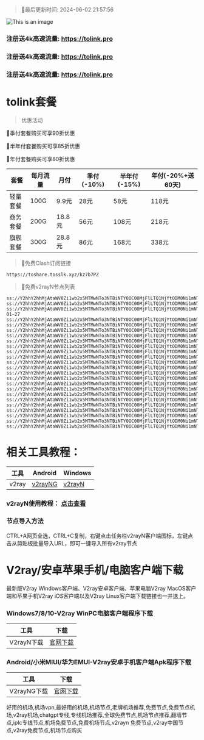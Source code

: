 >🚀最后更新时间: 2024-06-02 21:57:56

![This is an image](https://raw.githubusercontent.com/tolinkshare/freenode/main/tolink.jpg)

### 注册送4k高速流量: https://tolink.pro
### 注册送4k高速流量: https://tolink.pro
### 注册送4k高速流量: https://tolink.pro

# tolink套餐
>优惠活动

🚀季付套餐购买可享90折优惠

🚀半年付套餐购买可享85折优惠

🚀年付套餐购买可享80折优惠

| 套餐 | 每月流量 | 月付 | 季付(-10%) | 半年付(-15%) | 年付(-20%+送60天) |
| ------------- | ------------- | ------------- | ------------- | ------------- | ------------- |
| 轻量套餐 | 100G | 9.9元 | 28元 | 58元 |  118元 |
| 商务套餐 | 200G | 18.8元 | 56元 | 108元 |  218元 |
| 旗舰套餐 | 300G | 28.8元 | 86元 | 168元 |  338元 |
      

>🚀免费Clash订阅链接

```
https://toshare.tosslk.xyz/kz7b7PZ
```


>🚀免费v2rayN节点列表

```
ss://Y2hhY2hhMjAtaWV0Zi1wb2x5MTMwNTo3NTBiNTY0OC00MjFlLTQ1NjYtODM0Ni1mNTVmM2FiZWFmYzY@free.6vczxw.xyz:30016#%E5%89%A9%E4%BD%99%E6%B5%81%E9%87%8F%EF%BC%9A10%20GB
ss://Y2hhY2hhMjAtaWV0Zi1wb2x5MTMwNTo3NTBiNTY0OC00MjFlLTQ1NjYtODM0Ni1mNTVmM2FiZWFmYzY@free.6vczxw.xyz:30016#%E8%B7%9D%E7%A6%BB%E4%B8%8B%E6%AC%A1%E9%87%8D%E7%BD%AE%E5%89%A9%E4%BD%99%EF%BC%9A25%20%E5%A4%A9
ss://Y2hhY2hhMjAtaWV0Zi1wb2x5MTMwNTo3NTBiNTY0OC00MjFlLTQ1NjYtODM0Ni1mNTVmM2FiZWFmYzY@free.6vczxw.xyz:30016#%E5%A5%97%E9%A4%90%E5%88%B0%E6%9C%9F%EF%BC%9A2034-01-27
ss://Y2hhY2hhMjAtaWV0Zi1wb2x5MTMwNTo3NTBiNTY0OC00MjFlLTQ1NjYtODM0Ni1mNTVmM2FiZWFmYzY@free.6vczxw.xyz:30016#vmess%E8%8A%82%E7%82%B9%E6%9A%82%E6%97%B6%E5%81%9C%E7%94%A8%2C%E5%91%A8%E4%B8%80%E6%81%A2%E5%A4%8D
ss://Y2hhY2hhMjAtaWV0Zi1wb2x5MTMwNTo3NTBiNTY0OC00MjFlLTQ1NjYtODM0Ni1mNTVmM2FiZWFmYzY@free.6vczxw.xyz:30016#%E2%98%85%E6%96%B0%E7%94%A8%E6%88%B7%E6%B3%A8%E5%86%8C%E9%80%812G%E9%AB%98%E9%80%9F%E6%B5%81%E9%87%8F
ss://Y2hhY2hhMjAtaWV0Zi1wb2x5MTMwNTo3NTBiNTY0OC00MjFlLTQ1NjYtODM0Ni1mNTVmM2FiZWFmYzY@free.6vczxw.xyz:30016#%E2%98%85%E6%B0%B8%E4%B9%85%E5%9F%9F%E5%90%8D%E5%8F%91%E5%B8%83%E9%A1%B5%20a.topubr.xyz
ss://Y2hhY2hhMjAtaWV0Zi1wb2x5MTMwNTo3NTBiNTY0OC00MjFlLTQ1NjYtODM0Ni1mNTVmM2FiZWFmYzY@free.6vczxw.xyz:30016#%E2%98%85%E6%97%A0%E6%B3%95%E4%BD%BF%E7%94%A8%E8%AF%B7%E6%9D%A5%E5%AE%98%E7%BD%91%E6%9B%B4%E6%96%B0%E8%AE%A2%E9%98%85
ss://Y2hhY2hhMjAtaWV0Zi1wb2x5MTMwNTo3NTBiNTY0OC00MjFlLTQ1NjYtODM0Ni1mNTVmM2FiZWFmYzY@free.6vczxw.xyz:30016#%E2%98%85%E6%9C%80%E6%96%B0%E5%AE%98%E7%BD%91%E5%9C%B0%E5%9D%80%3A%20a.tolinkss.pro
ss://Y2hhY2hhMjAtaWV0Zi1wb2x5MTMwNTo3NTBiNTY0OC00MjFlLTQ1NjYtODM0Ni1mNTVmM2FiZWFmYzY@free.6vczxw.xyz:30016#%E2%98%85%E4%BD%BF%E7%94%A8%E5%89%8D%E9%9C%80%E8%A6%81%E5%8D%B8%E8%BD%BD%E5%8F%8D%E8%AF%88APP
ss://Y2hhY2hhMjAtaWV0Zi1wb2x5MTMwNTo3NTBiNTY0OC00MjFlLTQ1NjYtODM0Ni1mNTVmM2FiZWFmYzY@free.6vczxw.xyz:30016#%F0%9F%87%AD%F0%9F%87%B0%E9%A6%99%E6%B8%AF%20%7C%20101%20%7C%20%E4%B8%93%E7%BA%BF%7C%201x
ss://Y2hhY2hhMjAtaWV0Zi1wb2x5MTMwNTo3NTBiNTY0OC00MjFlLTQ1NjYtODM0Ni1mNTVmM2FiZWFmYzY@free.6vczxw.xyz:30017#%F0%9F%87%AD%F0%9F%87%B0%E9%A6%99%E6%B8%AF%20%7C%20102%20%7C%20%E4%B8%93%E7%BA%BF%7C%201x
ss://Y2hhY2hhMjAtaWV0Zi1wb2x5MTMwNTo3NTBiNTY0OC00MjFlLTQ1NjYtODM0Ni1mNTVmM2FiZWFmYzY@free.6vczxw.xyz:30018#%F0%9F%87%AD%F0%9F%87%B0%E9%A6%99%E6%B8%AF%20%7C%20103%20%7C%20%E4%B8%93%E7%BA%BF%7C%201x
ss://Y2hhY2hhMjAtaWV0Zi1wb2x5MTMwNTo3NTBiNTY0OC00MjFlLTQ1NjYtODM0Ni1mNTVmM2FiZWFmYzY@free.6vczxw.xyz:30010#%F0%9F%87%AF%F0%9F%87%B5%E6%97%A5%E6%9C%AC%20%7C%20101%20%7C%20%E4%B8%93%E7%BA%BF%7C%201x
ss://Y2hhY2hhMjAtaWV0Zi1wb2x5MTMwNTo3NTBiNTY0OC00MjFlLTQ1NjYtODM0Ni1mNTVmM2FiZWFmYzY@free.6vczxw.xyz:30011#%F0%9F%87%AF%F0%9F%87%B5%E6%97%A5%E6%9C%AC%20%7C%20102%20%7C%20%E4%B8%93%E7%BA%BF%7C%201x
ss://Y2hhY2hhMjAtaWV0Zi1wb2x5MTMwNTo3NTBiNTY0OC00MjFlLTQ1NjYtODM0Ni1mNTVmM2FiZWFmYzY@free.6vczxw.xyz:30012#%F0%9F%87%AF%F0%9F%87%B5%E6%97%A5%E6%9C%AC%20%7C%20103%20%7C%20%E4%B8%93%E7%BA%BF%7C%201x
ss://Y2hhY2hhMjAtaWV0Zi1wb2x5MTMwNTo3NTBiNTY0OC00MjFlLTQ1NjYtODM0Ni1mNTVmM2FiZWFmYzY@free.6vczxw.xyz:30026#%F0%9F%87%B9%F0%9F%87%BC%E5%8F%B0%E6%B9%BE%20%7C%20101%20%7C%20%E4%B8%93%E7%BA%BF%7C%201x
ss://Y2hhY2hhMjAtaWV0Zi1wb2x5MTMwNTo3NTBiNTY0OC00MjFlLTQ1NjYtODM0Ni1mNTVmM2FiZWFmYzY@free.6vczxw.xyz:30027#%F0%9F%87%B9%F0%9F%87%BC%E5%8F%B0%E6%B9%BE%20%7C%20102%20%7C%20%E4%B8%93%E7%BA%BF%7C%201x
ss://Y2hhY2hhMjAtaWV0Zi1wb2x5MTMwNTo3NTBiNTY0OC00MjFlLTQ1NjYtODM0Ni1mNTVmM2FiZWFmYzY@free.6vczxw.xyz:30028#%F0%9F%87%B9%F0%9F%87%BC%E5%8F%B0%E6%B9%BE%20%7C%20103%20%7C%20%E4%B8%93%E7%BA%BF%7C%201x
ss://Y2hhY2hhMjAtaWV0Zi1wb2x5MTMwNTo3NTBiNTY0OC00MjFlLTQ1NjYtODM0Ni1mNTVmM2FiZWFmYzY@free.6vczxw.xyz:30020#%F0%9F%87%B8%F0%9F%87%AC%E6%96%B0%E5%8A%A0%E5%9D%A1%20%7C%20101%20%7C%20%E4%B8%93%E7%BA%BF%7C%201x
ss://Y2hhY2hhMjAtaWV0Zi1wb2x5MTMwNTo3NTBiNTY0OC00MjFlLTQ1NjYtODM0Ni1mNTVmM2FiZWFmYzY@free.6vczxw.xyz:30021#%F0%9F%87%B8%F0%9F%87%AC%E6%96%B0%E5%8A%A0%E5%9D%A1%20%7C%20102%20%7C%20%E4%B8%93%E7%BA%BF%7C%201x
ss://Y2hhY2hhMjAtaWV0Zi1wb2x5MTMwNTo3NTBiNTY0OC00MjFlLTQ1NjYtODM0Ni1mNTVmM2FiZWFmYzY@free.6vczxw.xyz:30022#%F0%9F%87%B8%F0%9F%87%AC%E6%96%B0%E5%8A%A0%E5%9D%A1%20%7C%20103%20%7C%20%E4%B8%93%E7%BA%BF%7C%201x
ss://Y2hhY2hhMjAtaWV0Zi1wb2x5MTMwNTo3NTBiNTY0OC00MjFlLTQ1NjYtODM0Ni1mNTVmM2FiZWFmYzY@free.6vczxw.xyz:30030#%F0%9F%87%BA%F0%9F%87%B8%E7%BE%8E%E5%9B%BD%20%7C%20101%20%7C%20%E4%B8%93%E7%BA%BF%7C%201x
ss://Y2hhY2hhMjAtaWV0Zi1wb2x5MTMwNTo3NTBiNTY0OC00MjFlLTQ1NjYtODM0Ni1mNTVmM2FiZWFmYzY@free.6vczxw.xyz:30031#%F0%9F%87%BA%F0%9F%87%B8%E7%BE%8E%E5%9B%BD%20%7C%20102%20%7C%20%E4%B8%93%E7%BA%BF%7C%201x
ss://Y2hhY2hhMjAtaWV0Zi1wb2x5MTMwNTo3NTBiNTY0OC00MjFlLTQ1NjYtODM0Ni1mNTVmM2FiZWFmYzY@free.6vczxw.xyz:30032#%F0%9F%87%BA%F0%9F%87%B8%E7%BE%8E%E5%9B%BD%20%7C%20103%20%7C%20%E4%B8%93%E7%BA%BF%7C%201x
```

# 相关工具教程：

| 工具 | Android | Windows |
| ------------- | ------------- | ------------- |
| v2ray | [v2rayNG](https://github.com/2dust/v2rayNG/releases/download/1.8.14/v2rayNG_1.8.14.apk) | [v2rayN](https://github.com/2dust/v2rayN/releases/download/6.33/v2rayN-With-Core.zip) |

### v2rayN使用教程： [点击查看](https://github.com/freefq/tutorials)

### 节点导入方法
CTRL+A网页全选，CTRL+C复制，右键点击任务栏v2rayN客户端图标，左键点击从剪贴板批量导入URL，即可一键导入所有v2ray节点



# V2ray/安卓苹果手机/电脑客户端下载
最新版V2ray Windows客户端、V2ray安卓客户端、苹果电脑V2ray MacOS客户端和苹果手机V2ray iOS客户端以及V2ray Linux客户端下载链接也一并送上。

### Windows7/8/10-V2ray WinPC电脑客户端程序下载

| 工具 | 下载 |
| ------------- | ------------- |
| V2rayN下载 | [官网下载](https://github.com/2dust/v2rayN/releases) | 

### Android/小米MIUI/华为EMUI-V2ray安卓手机客户端Apk程序下载

| 工具 | 下载 |
| ------------- | ------------- |
| V2rayNG下载 | [官网下载](https://github.com/2dust/v2rayNG/releases) | 



好用的机场,机场vpn,最好用的机场,机场节点,老牌机场推荐,免费节点,免费节点机场,v2ray机场,chatgpt专线,专线机场推荐,全球免费节点,机场节点推荐,翻墙节点,iplc专线节点,机场免费节点,免费机场节点,v2rayn 免费节点,v2ray中国节点,v2ray免费节点,机场节点购买
